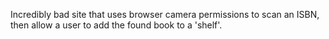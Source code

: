 Incredibly bad site that uses browser camera permissions to scan an ISBN, then allow a user to add the found book to a 'shelf'.
